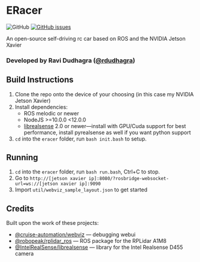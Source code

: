 # ERacer
![GitHub](https://img.shields.io/github/license/rdudhagra/eracer) [![GitHub issues](https://img.shields.io/github/issues/rdudhagra/eracer)](https://github.com/rdudhagra/eracer/issues)

An open-source self-driving rc car based on ROS and the NVIDIA Jetson Xavier
### Developed by Ravi Dudhagra ([@rdudhagra](github.com/rdudhagra))

## Build Instructions
1. Clone the repo onto the device of your choosing (in this case my NVIDIA Jetson Xavier)
2. Install dependencies:
    - ROS melodic or newer
    - NodeJS >=10.0.0 <12.0.0
    - [librealsense](https://github.com/IntelRealSense/librealsense) 2.0 or newer—install with GPU/Cuda support for best performance, install pyrealsense as well if you want python support
3. `cd` into the `eracer` folder, run `bash init.bash` to setup.

## Running
1. `cd` into the `eracer` folder, run `bash run.bash`, Ctrl+C to stop.
2. Go to `http://[jetson xavier ip]:8080/?rosbridge-websocket-url=ws://[jetson xavier ip]:9090`
3. Import `util/webviz_sample_layout.json` to get started

## Credits
Built upon the work of these projects:
- [@cruise-automation/webviz](https://github.com/cruise-automation/webviz) — debugging webui 
- [@robopeak/rplidar_ros](https://github.com/robopeak/rplidar_ros) — ROS package for the RPLidar A1M8
- [@IntelRealSense/librealsense](https://github.com/IntelRealSense/librealsense) — library for the Intel Realsense D455 camera